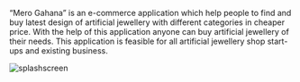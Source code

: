 “Mero Gahana” is an e-commerce application which help people to find and buy latest design of artificial jewellery with different categories in cheaper price. With the help of this application anyone can buy artificial jewellery of their needs. This application is feasible for all artificial jewellery shop start-ups and existing business.

![splashscreen](https://user-images.githubusercontent.com/79129703/224344883-643a5b0b-207f-4539-9f28-b6af7531f7fe.png)
